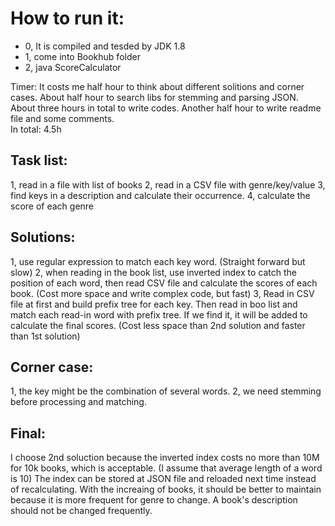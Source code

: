 # How to run it:
- 0, 	It is compiled and tesded by JDK 1.8
- 1, 	come into Bookhub folder
- 2, 	java ScoreCalculator <book JSON file path> <genre CSV file path>

Timer:
It costs me half hour to think about different solitions and corner cases.
About half hour to search libs for stemming and parsing JSON.
About three hours in total to write codes.
Another half hour to write readme file and some comments.  
In total: 4.5h

## Task list:
1,	read in a file with list of books
2,	read in a CSV file with genre/key/value
3,	find keys in a description and calculate their occurrence. 
4,	calculate the score of each genre

## Solutions:
1, 	use regular expression to match each key word. 
	(Straight forward but slow)
2, 	when reading in the book list, use inverted index to catch the position of each word, 
	then read CSV file and calculate the scores of each book.
	(Cost more space and write complex code, but fast)
3, 	Read in CSV file at first and build prefix tree for each key.
	Then read in boo list and match each read-in word with prefix tree. 
	If we find it, it will be added to calculate the final scores.
	(Cost less space than 2nd solution and faster than 1st solution)

## Corner case:
1, 	the key might be the combination of several words.
2, 	we need stemming before processing and matching.

## Final:
I choose 2nd soluction because the inverted index costs no more than 10M for 10k books, which is acceptable. (I assume that average length of a word is 10)
The index can be stored at JSON file and reloaded next time instead of recalculating.
With the increaing of books, it should be better to maintain because it is more frequent for genre to change.
A book's description should not be changed frequently.


